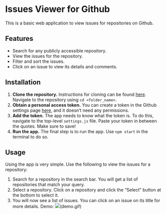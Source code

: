 # Issues Viewer for Github
This is a basic web application to view issues for repositories on Github.
## Features
- Search for any publicly accessible repository.
- View the issues for the repository.
- Filter and sort the issues.
- Click on an issue to view its details and comments.
## Installation
1. **Clone the repository.** Instructions for cloning can be found [here](https://help.github.com/en/articles/cloning-a-repository). Navigate to the repository using `cd <folder_name>`.
2. **Obtain a personal access token.** You can create a token in the Github settings page [here](https://github.com/settings/tokens), and it doesn’t need any permissions.
3. **Add the token.** The app needs to know what the token is. To do this, navigate to the top-level `settings.js` file. Paste your token in between the quotes. Make sure to save!
4. **Run the app.** The final step is to run the app. Use `npm start` in the terminal to do so.
## Usage
Using the app is very simple. Use the following to view the issues for a repository:
1. Search for a repository in the search bar. You will get a list of repositories that match your query.
2. Select a repository. Click on a repository and click the “Select” button at the bottom to select it.
3. You will now see a list of issues. You can click on an issue on its title for more details.
Demo:
![](#)(demo.gif)